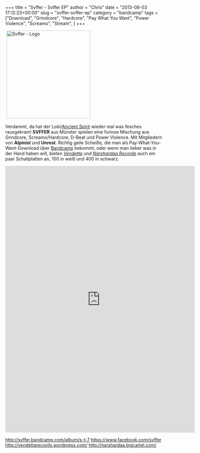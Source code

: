 +++
title = "Svffer - Svffer EP"
author = "Chris"
date = "2013-08-03 17:12:23+00:00"
slug = "svffer-svffer-ep"
category = "bandcamp"
tags = ["Download", "Grindcore", "Hardcore", "Pay What You Want", "Power Violence", "Screamo", "Stream", ]
+++

<img src="http://necroslaughter.de/wp-content/uploads/2013/08/Svffer-Svffer-150x150.jpg" alt="Svffer - Svffer" width="0" height="0" class="aligncenter size-thumbnail wp-image-11411" />
<img src="http://necroslaughter.de/wp-content/uploads/2013/08/Svffer-Logo.png" alt="Svffer - Logo" width="265" height="278" class="aligncenter size-full wp-image-11410" />

Verdammt, da hat der Lobi/<a href="http://ancientspirit.de/">Ancient Spirit</a> wieder mal was fesches rausgekram! **SVFFER** aus Münster spielen eine furiose Mischung aus Grindcore, Screamo/Hardcore, D-Beat und Power Violence. Mit Mitgliedern von **Alpinist** und **Unrest**. Richtig geile Scheiße, die man als Pay-What-You-Want-Download über <a href="http://svffer.bandcamp.com/album/s-t-7">Bandcamp</a> bekommt, oder wenn man lieber was in der Hand haben will, bieten <a href="http://vendettarecords.wordpress.com/">_Vendetta_</a> und <a href="http://narshardaa.bigcartel.com/">_Narshardaa Records_</a> auch ein paar Schallplatten an, 100 in weiß und 400 in schwarz.

<iframe style="border: 0; width: 600px; height: 843px;" src="http://bandcamp.com/EmbeddedPlayer/album=3138266307/size=large/bgcol=333333/linkcol=ffffff/transparent=true/" seamless><a href="http://svffer.bandcamp.com/album/s-t-7">s/t 7&quot; by Svffer</a></iframe>

<a href="http://svffer.bandcamp.com/album/s-t-7">http://svffer.bandcamp.com/album/s-t-7</a>
<a href="https://www.facebook.com/svffer">https://www.facebook.com/svffer</a>
<a href="http://vendettarecords.wordpress.com/">http://vendettarecords.wordpress.com/</a>
<a href="http://narshardaa.bigcartel.com/">http://narshardaa.bigcartel.com/</a>
